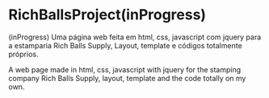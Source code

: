 # RichBallsProject(inProgress)

(inProgress) Uma página web feita em html, css, javascript com jquery para a estamparia Rich Balls Supply, Layout, template e códigos totalmente próprios.
 
A web page made in html, css, javascript with jquery for the stamping company Rich Balls Supply, layout, template and the code totally on my own.
